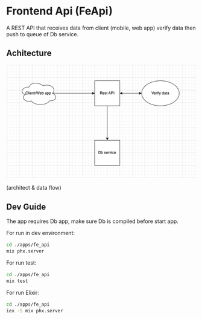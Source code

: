 # Frontend Api (FeApi)

A REST API that receives data from client (mobile, web app) verify data then push to queue of Db service.

## Achitecture

![Db service](./docs/FeApi.png)

(architect & data flow)

## Dev Guide

The app requires Db app, make sure Db is compiled before start app.

For run in dev environment:
```bash
cd ./apps/fe_api
mix phx.server
```

For run test:
```bash
cd ./apps/fe_api
mix test
```

For run Elixir:
```bash
cd ./apps/fe_api
iex -S mix phx.server
```